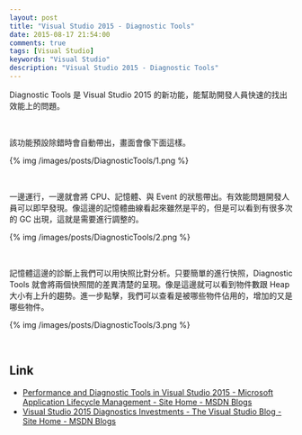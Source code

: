 ```yaml
---
layout: post
title: "Visual Studio 2015 - Diagnostic Tools"
date: 2015-08-17 21:54:00
comments: true
tags: [Visual Studio]
keywords: "Visual Studio"
description: "Visual Studio 2015 - Diagnostic Tools"
---
```


Diagnostic Tools 是 Visual Studio 2015 的新功能，能幫助開發人員快速的找出效能上的問題。  

<!-- More -->

<br/>


該功能預設除錯時會自動帶出，畫面會像下面這樣。  


{% img /images/posts/DiagnosticTools/1.png %}

<br/>



一邊運行，一邊就會將 CPU、記憶體、與 Event 的狀態帶出。有效能問題開發人員可以即早發現。像這邊的記憶體曲線看起來雖然是平的，但是可以看到有很多次的 GC 出現，這就是需要進行調整的。    

{% img /images/posts/DiagnosticTools/2.png %}

<br/>


記憶體這邊的診斷上我們可以用快照比對分析。只要簡單的進行快照，Diagnostic Tools 就會將兩個快照間的差異清楚的呈現。像是這邊就可以看到物件數跟 Heap 大小有上升的趨勢。進一步點擊，我們可以查看是被哪些物件佔用的，增加的又是哪些物件。   

{% img /images/posts/DiagnosticTools/3.png %}

<br/>

Link
----
* [Performance and Diagnostic Tools in Visual Studio 2015 - Microsoft Application Lifecycle Management - Site Home - MSDN Blogs](http://blogs.msdn.com/b/visualstudioalm/archive/2015/07/20/performance-and-diagnostic-tools-in-visual-studio-2015.aspx)
* [Visual Studio 2015 Diagnostics Investments - The Visual Studio Blog - Site Home - MSDN Blogs](http://blogs.msdn.com/b/visualstudio/archive/2015/07/23/visual-studio-2015-diagnostics-investments.aspx)
